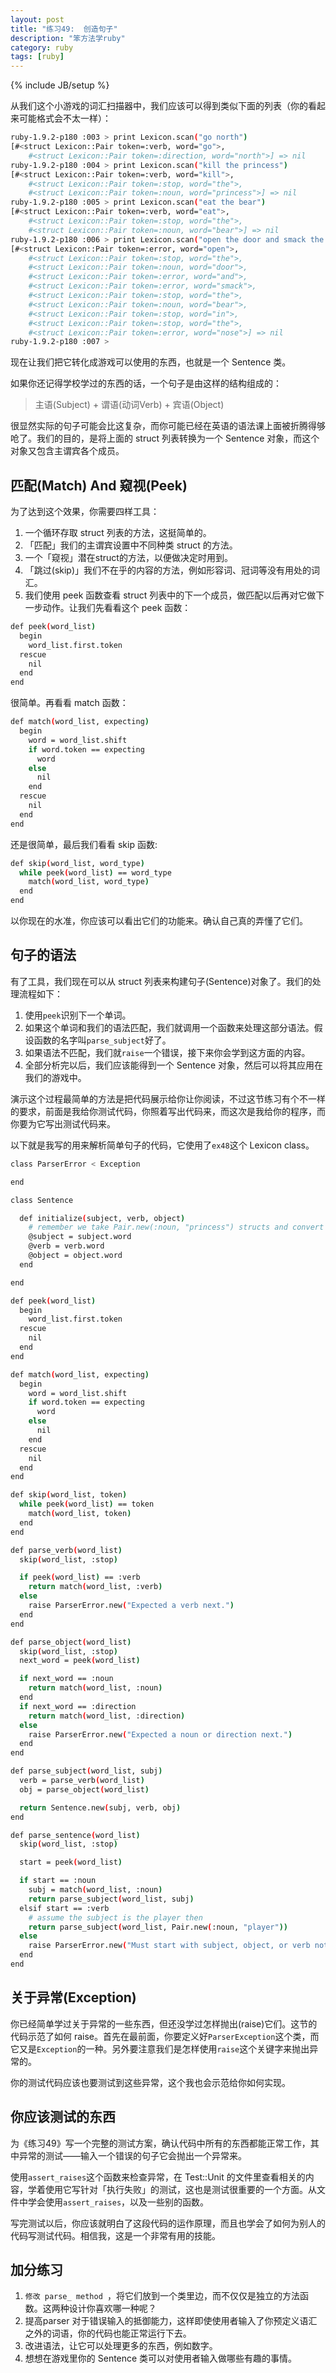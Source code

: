 ```yaml
---
layout: post
title: "练习49:  创造句子" 
description: "笨方法学ruby"
category: ruby
tags: [ruby]
---
```

{% include JB/setup %}

从我们这个小游戏的词汇扫描器中，我们应该可以得到类似下面的列表（你的看起来可能格式会不太一样）：

```sh
ruby-1.9.2-p180 :003 > print Lexicon.scan("go north")
[#<struct Lexicon::Pair token=:verb, word="go">,
    #<struct Lexicon::Pair token=:direction, word="north">] => nil 
ruby-1.9.2-p180 :004 > print Lexicon.scan("kill the princess")
[#<struct Lexicon::Pair token=:verb, word="kill">,
    #<struct Lexicon::Pair token=:stop, word="the">,
    #<struct Lexicon::Pair token=:noun, word="princess">] => nil
ruby-1.9.2-p180 :005 > print Lexicon.scan("eat the bear")
[#<struct Lexicon::Pair token=:verb, word="eat">,
    #<struct Lexicon::Pair token=:stop, word="the">,
    #<struct Lexicon::Pair token=:noun, word="bear">] => nil 
ruby-1.9.2-p180 :006 > print Lexicon.scan("open the door and smack the bear in the nose")
[#<struct Lexicon::Pair token=:error, word="open">,
    #<struct Lexicon::Pair token=:stop, word="the">, 
    #<struct Lexicon::Pair token=:noun, word="door">, 
    #<struct Lexicon::Pair token=:error, word="and">, 
    #<struct Lexicon::Pair token=:error, word="smack">, 
    #<struct Lexicon::Pair token=:stop, word="the">, 
    #<struct Lexicon::Pair token=:noun, word="bear">, 
    #<struct Lexicon::Pair token=:stop, word="in">, 
    #<struct Lexicon::Pair token=:stop, word="the">, 
    #<struct Lexicon::Pair token=:error, word="nose">] => nil 
ruby-1.9.2-p180 :007 >
```

现在让我们把它转化成游戏可以使用的东西，也就是一个 Sentence 类。

如果你还记得学校学过的东西的话，一个句子是由这样的结构组成的：

> 主语(Subject) + 谓语(动词Verb) + 宾语(Object)

很显然实际的句子可能会比这复杂，而你可能已经在英语的语法课上面被折腾得够呛了。我们的目的，是将上面的 struct 列表转换为一个 Sentence 对象，而这个对象又包含主谓宾各个成员。

匹配(Match) And 窥视(Peek)
----------------------------

为了达到这个效果，你需要四样工具：

1. 一个循环存取 struct 列表的方法，这挺简单的。 
2. 「匹配」我们的主谓宾设置中不同种类 struct 的方法。 
3. 一个「窥视」潜在struct的方法，以便做决定时用到。 
4. 「跳过(skip)」我们不在乎的内容的方法，例如形容词、冠词等没有用处的词汇。 
5. 我们使用 peek 函数查看 struct 列表中的下一个成员，做匹配以后再对它做下一步动作。让我们先看看这个 peek 函数： 

```sh
def peek(word_list)
  begin
    word_list.first.token
  rescue
    nil
  end
end
```

很简单。再看看 match 函数：

```sh
def match(word_list, expecting)
  begin
    word = word_list.shift
    if word.token == expecting
      word
    else
      nil
    end
  rescue
    nil
  end
end
```

还是很简单，最后我们看看 skip 函数:

```sh
def skip(word_list, word_type)
  while peek(word_list) == word_type
    match(word_list, word_type)
  end
end
```

以你现在的水准，你应该可以看出它们的功能来。确认自己真的弄懂了它们。

句子的语法
----------

有了工具，我们现在可以从 struct 列表来构建句子(Sentence)对象了。我们的处理流程如下：

1. 使用` peek `识别下一个单词。 
2. 如果这个单词和我们的语法匹配，我们就调用一个函数来处理这部分语法。假设函数的名字叫` parse_subject `好了。 
3. 如果语法不匹配，我们就` raise `一个错误，接下来你会学到这方面的内容。 
4. 全部分析完以后，我们应该能得到一个 Sentence 对象，然后可以将其应用在我们的游戏中。 

演示这个过程最简单的方法是把代码展示给你让你阅读，不过这节练习有个不一样的要求，前面是我给你测试代码，你照着写出代码来，而这次是我给你的程序，而你要为它写出测试代码来。

以下就是我写的用来解析简单句子的代码，它使用了` ex48 `这个 Lexicon class。

```sh
class ParserError < Exception

end

class Sentence

  def initialize(subject, verb, object)
    # remember we take Pair.new(:noun, "princess") structs and convert them
    @subject = subject.word
    @verb = verb.word
    @object = object.word
  end

end

def peek(word_list)
  begin
    word_list.first.token
  rescue
    nil
  end
end

def match(word_list, expecting)
  begin
    word = word_list.shift
    if word.token == expecting
      word
    else
      nil
    end
  rescue
    nil
  end
end

def skip(word_list, token)
  while peek(word_list) == token
    match(word_list, token)
  end
end

def parse_verb(word_list)
  skip(word_list, :stop)

  if peek(word_list) == :verb
    return match(word_list, :verb)
  else
    raise ParserError.new("Expected a verb next.")
  end
end

def parse_object(word_list)
  skip(word_list, :stop)
  next_word = peek(word_list)

  if next_word == :noun
    return match(word_list, :noun)
  end
  if next_word == :direction
    return match(word_list, :direction)
  else
    raise ParserError.new("Expected a noun or direction next.")
  end
end

def parse_subject(word_list, subj)
  verb = parse_verb(word_list)
  obj = parse_object(word_list)

  return Sentence.new(subj, verb, obj)
end

def parse_sentence(word_list)
  skip(word_list, :stop)

  start = peek(word_list)

  if start == :noun
    subj = match(word_list, :noun)
    return parse_subject(word_list, subj)
  elsif start == :verb
    # assume the subject is the player then
    return parse_subject(word_list, Pair.new(:noun, "player"))
  else
    raise ParserError.new("Must start with subject, object, or verb not: #{start}")
  end
end
```

关于异常(Exception)
--------------------

你已经简单学过关于异常的一些东西，但还没学过怎样抛出(raise)它们。这节的代码示范了如何 raise。首先在最前面，你要定义好` ParserException `这个类，而它又是` Exception `的一种。另外要注意我们是怎样使用` raise `这个关键字来抛出异常的。

你的测试代码应该也要测试到这些异常，这个我也会示范给你如何实现。

你应该测试的东西
------------------

为《练习49》写一个完整的测试方案，确认代码中所有的东西都能正常工作，其中异常的测试——输入一个错误的句子它会抛出一个异常来。

使用` assert_raises `这个函数来检查异常，在 Test::Unit 的文件里查看相关的内容，学着使用它写针对「执行失败」的测试，这也是测试很重要的一个方面。从文件中学会使用` assert_raises `，以及一些别的函数。

写完测试以后，你应该就明白了这段代码的运作原理，而且也学会了如何为别人的代码写测试代码。相信我，这是一个非常有用的技能。

加分练习
-----------

1. `修改 parse_ method `，将它们放到一个类里边，而不仅仅是独立的方法函数。这两种设计你喜欢哪一种呢？ 
2. 提高parser 对于错误输入的抵御能力，这样即使使用者输入了你预定义语汇之外的词语，你的代码也能正常运行下去。 
3. 改进语法，让它可以处理更多的东西，例如数字。 
4. 想想在游戏里你的 Sentence 类可以对使用者输入做哪些有趣的事情。 

